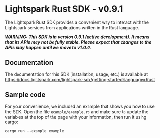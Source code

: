 # Lightspark Rust SDK - v0.9.1

The Lightspark Rust SDK provides a convenient way to interact with the Lightspark services from applications written in the Rust language.

***WARNING: This SDK is in version 0.9.1 (active development). It means that its APIs may not be fully stable. Please expect that changes to the APIs may happen until we move to v1.0.0.***

## Documentation

The documentation for this SDK (installation, usage, etc.) is available at https://docs.lightspark.com/lightspark-sdk/getting-started?language=Rust

## Sample code

For your convenience, we included an example that shows you how to use the SDK.
Open the file `example/example.rs` and make sure to update the variables at the top of the page with your information, then run it using cargo:

```
cargo run --example example
```
